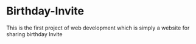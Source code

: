 # Birthday-Invite
This is the first project of web development which is simply a website for sharing birthday Invite
